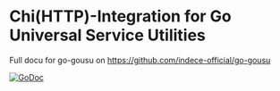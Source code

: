 # Chi(HTTP)-Integration for Go Universal Service Utilities

Full docu for go-gousu on https://github.com/indece-official/go-gousu

[![GoDoc](https://godoc.org/github.com/indece-official/go-gousu-chi?status.svg)](https://godoc.org/github.com/indece-official/go-gousu-chi)
